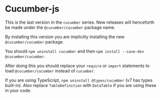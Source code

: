 # Cucumber-js

This is the last version in the `cucumber` series. New releases will henceforth
be made under the `@cucumber/cucumber` package name.

By installing this version you are implicitly installing the new `@cucumber/cucumber`
package.

You should `npm uninstall cucumber` and then `npm install --save-dev @cucumber/cucumber`.

After doing this you should replace your `require` or `import` statements to load
`@cucumber/cucumber` instead of `cucumber`.

If you are using TypeScript, `npm uninstall @types/cucumber` (v7 has types built-in). Also
replace `TableDefinition` with `DataTable` if you are using these in your code.
